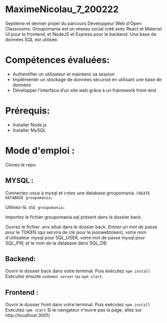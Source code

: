# MaximeNicolau_7_200222

Septième et dernier projet du parcours Développeur Web d'Open Classrooms. 
Groupomania est un réseau social créé avec React et Material UI pour le frontend, et NodeJS et Express pour le backend.
Une base de données SQL est utilisée. 

# Compétences évaluées:

- Authentifier un utilisateur et maintenir sa session
- Implémenter un stockage de données sécurisé en utilisant une base de données
- Développer l’interface d’un site web grâce à un framework front-end

# Prérequis: 

- Installer Node.js
- Installer MySQL

# Mode d'emploi : 

Clonez le repo.

## MYSQL :

Connectez-vous à mysql et créez une database groupomania. ```CREATE DATABASE groupomania;```

Utilisez-là. ```USE groupomania;```

Importez le fichier groupomania.sql présent dans le dossier back.

Ouvrez le fichier .env situé dans le dossier back. Entrez un mot de passe pour le TOKEN (qui servira de clé pour le jsonwebtoken), votre nom d'utilisateur mysql pour SQL_USER, votre mot de passe mysql
pour SQL_PW, et le nom de la database dans SQL_DB.

## Backend: 

Ouvrir le dossier back dans votre terminal. Puis éxécutez ```npm install``` 
Exécutez ensuite ```nodemon server``` ou ```npm start```.

## Frontend :

Ouvrir le dossier front dans votre terminal. Puis exécutez ```npm install```
Exécutez ```npm start``` Si le navigateur n'ouvre pas la page, allez sur http://localhost:3001/




